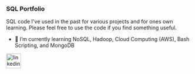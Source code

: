 ### SQL Portfolio

SQL code I've used in the past for various projects and for ones own learning. Please feel free to use the code if you find something useful. 

- 🌱 I’m currently learning NoSQL, Hadoop, Cloud Computing (AWS), Bash Scripting, and MongoDB

[<img src='https://cdn.jsdelivr.net/npm/simple-icons@3.0.1/icons/linkedin.svg' alt='linkedin' height='40'>](https://www.linkedin.com/in/axelahl//)

